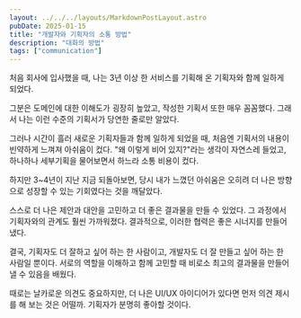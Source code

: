 ```yaml
---
layout: ../../../layouts/MarkdownPostLayout.astro
pubDate: 2025-01-15
title: "개발자와 기획자의 소통 방법"
description: "대화의 방법"
tags: ["communication"]
---
```


처음 회사에 입사했을 때, 나는 3년 이상 한 서비스를 기획해 온 기획자와 함께 일하게 되었다.

그분은 도메인에 대한 이해도가 굉장히 높았고, 작성한 기획서 또한 매우 꼼꼼했다. 그래서 나는 이런 수준의 기획서가 당연한 줄로만 알았다.

그러나 시간이 흘러 새로운 기획자들과 함께 일하게 되었을 때, 처음엔 기획서의 내용이 빈약하게 느껴져 아쉬움이 컸다. "왜 이렇게 비어 있지?"라는 생각이 자연스레 들었고, 하나하나 세부기획을 물어보면서 하느라 소통 비용이 컸다.

하지만 3~4년이 지난 지금 되돌아보면, 당시 내가 느꼈던 아쉬움은 오히려 더 나은 방향으로 성장할 수 있는 기회였다는 것을 깨달았다.

스스로 더 나은 제안과 대안을 고민하고 더 좋은 결과물을 만들 수 있었다. 그 과정에서 기획자와의 관계도 훨씬 가까워졌다. 결과적으로, 이러한 협력은 좋은 시너지를 만들어냈다.

결국, 기획자도 더 잘하고 싶어 하는 한 사람이고, 개발자도 더 잘 만들고 싶어 하는 한 사람일 뿐이다. 서로의 역할을 이해하고 함께 고민할 때 비로소 최고의 결과물을 만들어낼 수 있음을 배웠다.

때로는 날카로운 의견도 중요하지만, 더 나은 UI/UX 아이디어가 있다면 먼저 의견 제시를 해 보는 것은 어떨까. 기획자가 분명히 좋아할 것이다.
